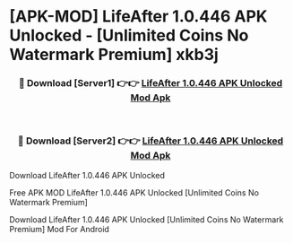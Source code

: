 # [APK-MOD] LifeAfter 1.0.446 APK Unlocked - [Unlimited Coins No Watermark Premium] xkb3j



<div align="center">
<h3>🔴 Download [Server1] 👉👉 <a href="https://momento.my/?title=LifeAfter_1.0.446_APK_Unlocked">LifeAfter 1.0.446 APK Unlocked Mod Apk</a></h3><br>

<h3>🔴 Download [Server2] 👉👉 <a href="https://momento.my/?title=LifeAfter_1.0.446_APK_Unlocked">LifeAfter 1.0.446 APK Unlocked Mod Apk</a></h3>
</div>



Download LifeAfter 1.0.446 APK Unlocked 

Free APK MOD LifeAfter 1.0.446 APK Unlocked [Unlimited Coins No Watermark Premium]

Download LifeAfter 1.0.446 APK Unlocked [Unlimited Coins No Watermark Premium] Mod For Android
